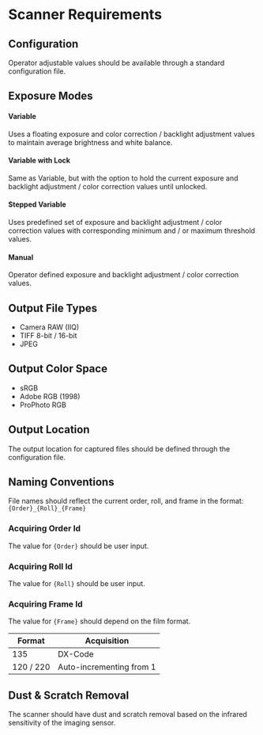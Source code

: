 # Scanner Requirements

## Configuration
Operator adjustable values should be available through a standard configuration file.

## Exposure Modes

#### Variable
Uses a floating exposure and color correction / backlight adjustment values to maintain average brightness and white balance.

#### Variable with Lock
Same as Variable, but with the option to hold the current exposure and backlight adjustment / color correction values until unlocked.

#### Stepped Variable
Uses predefined set of exposure and backlight adjustment / color correction values with corresponding minimum and / or maximum threshold values.

#### Manual
Operator defined exposure and backlight adjustment / color correction values.

## Output File Types
* Camera RAW (IIQ)
* TIFF 8-bit / 16-bit
* JPEG

## Output Color Space
* sRGB
* Adobe RGB (1998)
* ProPhoto RGB

## Output Location
The output location for captured files should be defined through the configuration file.

## Naming Conventions
File names should reflect the current order, roll, and frame in the format:`{Order}_{Roll}_{Frame}`

### Acquiring Order Id
The value for `{Order}` should be user input.

### Acquiring Roll Id
The value for `{Roll}` should be user input.

### Acquiring Frame Id
The value for `{Frame}` should depend on the film format.

| Format | Acquisition |
| ------ | ----------- |
| 135 | DX-Code |
| 120 / 220 | Auto-incrementing from 1 |

## Dust & Scratch Removal
The scanner should have dust and scratch removal based on the infrared sensitivity of the imaging sensor.
